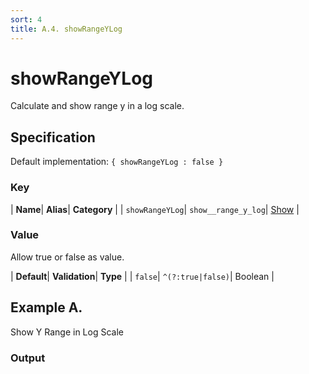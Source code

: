 ```yaml
---
sort: 4
title: A.4. showRangeYLog
---
```

# showRangeYLog

Calculate and show range y in a log scale.


## Specification

Default implementation: ```{ showRangeYLog : false }```

### Key

| **Name**| **Alias**| **Category** |
| ```showRangeYLog```| ```show__range_y_log```| [Show](../options/#show) |

### Value

Allow true or false as value.

| **Default**| **Validation**| **Type** |
| ```false```| ```^(?:true|false)```| Boolean |



## Example A.

Show Y Range in Log Scale

### Output

  <div id="a">
      <script> 
          d3.statosio( 
    file, 
    "domain", 
    [ "mobile" ], 
    { "showRangeYLog" : true, "view__dom_id" : "a" }
)

      </script>
  </div>

Open output in a [blank window](../sources/showRangeYLog--example-a.html){:target="_self"}. 
Download examples [as zip](../sources/showRangeYLog.zip){:target="_blank"}. 

### Parameters

This dataset shows the mobile google pagerank performance score for a certain website.

| | **Value** | **Type** |
|------:|:------|:------|
| **Source** | ["../data/performance.json"](../data/performance.json) | String |
| **X** | ```"domain"``` | String |
| **Y** | ```[ "mobile" ]``` | Array |
| **Options** | ```{ "showRangeYLog" : true }``` | Object |


### Source Code

* Invoke Function

```javascript
d3.statosio( 
    file, 
    "domain", 
    [ "mobile" ], 
    { "showRangeYLog" : true }
)
```

* HTML Implementation

```html
<!DOCTYPE html>
<head>
    <title>d3.statosio - showRangeYLog</title>
    <meta content="text/html;charset=utf-8" http-equiv="Content-Type">
    <meta content="utf-8" http-equiv="encoding">
    <script src="https://cdnjs.cloudflare.com/ajax/libs/d3/6.2.0/d3.js"></script>
    <script src="../libs/statosio.js"></script>
</head>
<body>
    <script>
        d3.json( "../data/performance.json" )
            .then( ( file ) => {
                d3.statosio( 
                    file, 
                    "domain", 
                    [ "mobile" ], 
                    { "showRangeYLog" : true }
                )
            } )
    </script>
</body>
```
## Example B.

Show Y Range in Linear Scale

### Output

  <div id="b">
      <script> 
          d3.statosio( 
    file, 
    "domain", 
    [ "mobile" ], 
    { "showRangeYLog" : false, "view__dom_id" : "b" }
)

      </script>
  </div>

Open output in a [blank window](../sources/showRangeYLog--example-b.html){:target="_self"}. 
Download examples [as zip](../sources/showRangeYLog.zip){:target="_blank"}. 

### Parameters

This dataset shows the mobile google pagerank performance score for a certain website.

| | **Value** | **Type** |
|------:|:------|:------|
| **Source** | ["../data/performance.json"](../data/performance.json) | String |
| **X** | ```"domain"``` | String |
| **Y** | ```[ "mobile" ]``` | Array |
| **Options** | ```{ "showRangeYLog" : false }``` | Object |


### Source Code

* Invoke Function

```javascript
d3.statosio( 
    file, 
    "domain", 
    [ "mobile" ], 
    { "showRangeYLog" : false }
)
```

* HTML Implementation

```html
<!DOCTYPE html>
<head>
    <title>d3.statosio - showRangeYLog</title>
    <meta content="text/html;charset=utf-8" http-equiv="Content-Type">
    <meta content="utf-8" http-equiv="encoding">
    <script src="https://cdnjs.cloudflare.com/ajax/libs/d3/6.2.0/d3.js"></script>
    <script src="../libs/statosio.js"></script>
</head>
<body>
    <script>
        d3.json( "../data/performance.json" )
            .then( ( file ) => {
                d3.statosio( 
                    file, 
                    "domain", 
                    [ "mobile" ], 
                    { "showRangeYLog" : false }
                )
            } )
    </script>
</body>
```
